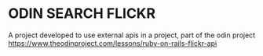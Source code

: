 # ODIN SEARCH FLICKR

A project developed to use external apis in a project, part of the odin project 
https://www.theodinproject.com/lessons/ruby-on-rails-flickr-api